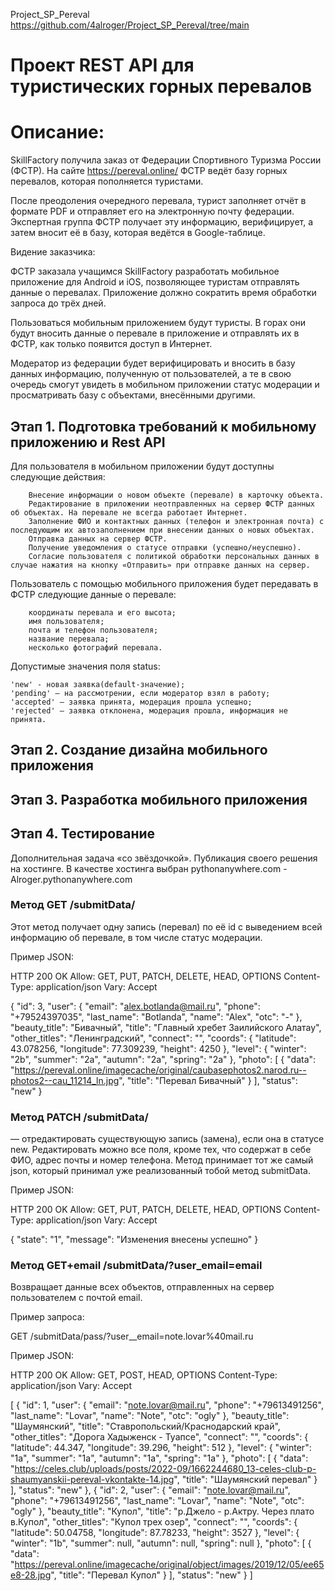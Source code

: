 Project_SP_Pereval https://github.com/4alroger/Project_SP_Pereval/tree/main

# Проект REST API для туристических горных перевалов
# Описание:

SkillFactory получила заказ от Федерации Спортивного Туризма России (ФСТР).
На сайте https://pereval.online/ ФСТР ведёт базу горных перевалов, которая пополняется туристами.

После преодоления очередного перевала, турист заполняет отчёт в формате PDF и отправляет его на электронную почту федерации. Экспертная группа ФСТР получает эту информацию, верифицирует, а затем вносит её в базу, которая ведётся в Google-таблице.

Видение заказчика:

ФСТР заказала учащимся SkillFactory разработать мобильное приложение для Android и iOS, позволяющее туристам отправлять данные о перевалах. Приложение должно сократить время обработки запроса до трёх дней.

Пользоваться мобильным приложением будут туристы. В горах они будут вносить данные о перевале в приложение и отправлять их в ФСТР, как только появится доступ в Интернет.

Модератор из федерации будет верифицировать и вносить в базу данных информацию, полученную от пользователей, а те в свою очередь смогут увидеть в мобильном приложении статус модерации и просматривать базу с объектами, внесёнными другими.

## Этап 1. Подготовка требований к мобильному приложению и Rest API
Для пользователя в мобильном приложении будут доступны следующие действия:

        Внесение информации о новом объекте (перевале) в карточку объекта.
        Редактирование в приложении неотправленных на сервер ФСТР данных об объектах. На перевале не всегда работает Интернет.
        Заполнение ФИО и контактных данных (телефон и электронная почта) с последующим их автозаполнением при внесении данных о новых объектах.
        Отправка данных на сервер ФСТР.
        Получение уведомления о статусе отправки (успешно/неуспешно).
        Согласие пользователя с политикой обработки персональных данных в случае нажатия на кнопку «Отправить» при отправке данных на сервер.

Пользователь с помощью мобильного приложения будет передавать в ФСТР следующие данные о перевале:

        координаты перевала и его высота;
        имя пользователя;
        почта и телефон пользователя;
        название перевала;
        несколько фотографий перевала.

Допустимые значения поля status:

	'new' - новая заявка(default-значение);
	'pending' — на рассмотрении, если модератор взял в работу;
	'accepted' — заявка принята, модерация прошла успешно;
	'rejected' — заявка отклонена, модерация прошла, информация не принята.





## Этап 2. Создание дизайна мобильного приложения

## Этап 3. Разработка мобильного приложения

## Этап 4. Тестирование

Дополнительная задача «со звёздочкой». Публикация своего решения на хостинге.
В качестве хостинга выбран pythonanywhere.com - Alroger.pythonanywhere.com



### Метод GET /submitData/<id>
Этот метод получает одну запись (перевал) по её id с выведением всей информацию об перевале, в том числе статус модерации.

Пример JSON: 

HTTP 200 OK
Allow: GET, PUT, PATCH, DELETE, HEAD, OPTIONS
Content-Type: application/json
Vary: Accept

{
    "id": 3,
    "user": {
        "email": "alex.botlanda@mail.ru",
        "phone": "+79524397035",
        "last_name": "Botlanda",
        "name": "Alex",
        "otc": "-"
    },
    "beauty_title": "Бивачный",
    "title": "Главный хребет Заилийского Алатау",
    "other_titles": "Ленинградский",
    "connect": "",
    "coords": {
        "latitude": 43.078256,
        "longitude": 77.309239,
        "height": 4250
    },
    "level": {
        "winter": "2b",
        "summer": "2a",
        "autumn": "2a",
        "spring": "2a"
    },
    "photo": [
        {
            "data": "https://pereval.online/imagecache/original/caubasephotos2.narod.ru--photos2--cau_11214_ln.jpg",
            "title": "Перевал Бивачный"
        }
    ],
    "status": "new"
}



### Метод PATCH /submitData/<id> 
— отредактировать существующую запись (замена), если она в статусе new.
Редактировать можно все поля, кроме тех, что содержат в себе ФИО, адрес почты и номер телефона. Метод принимает тот же самый json, который принимал уже реализованный тобой метод submitData.

Пример JSON:

HTTP 200 OK
Allow: GET, PUT, PATCH, DELETE, HEAD, OPTIONS
Content-Type: application/json
Vary: Accept

{
    "state": "1",
    "message": "Изменения внесены успешно"
}





### Метод GET+email /submitData/?user_email=email
Возвращает данные всех объектов, отправленных на сервер пользователем с почтой email. 

Пример запроса:

GET /submitData/pass/?user__email=note.lovar%40mail.ru

Пример JSON:

HTTP 200 OK
Allow: GET, POST, HEAD, OPTIONS
Content-Type: application/json
Vary: Accept

[
    {
        "id": 1,
        "user": {
            "email": "note.lovar@mail.ru",
            "phone": "+79613491256",
            "last_name": "Lovar",
            "name": "Note",
            "otc": "ogly"
        },
        "beauty_title": "Шаумянский",
        "title": "Ставропольский/Краснодарский край",
        "other_titles": "Дорога Хадыженск - Туапсе",
        "connect": "",
        "coords": {
            "latitude": 44.347,
            "longitude": 39.296,
            "height": 512
        },
        "level": {
            "winter": "1a",
            "summer": "1a",
            "autumn": "1a",
            "spring": "1a"
        },
        "photo": [
            {
                "data": "https://celes.club/uploads/posts/2022-09/1662244680_13-celes-club-p-shaumyanskii-pereval-vkontakte-14.jpg",
                "title": "Шаумянский перевал"
            }
        ],
        "status": "new"
    },
    {
        "id": 2,
        "user": {
            "email": "note.lovar@mail.ru",
            "phone": "+79613491256",
            "last_name": "Lovar",
            "name": "Note",
            "otc": "ogly"
        },
        "beauty_title": "Купол",
        "title": "р.Джело - р.Актру. Через плато в.Купол",
        "other_titles": "Купол трех озер",
        "connect": "",
        "coords": {
            "latitude": 50.04758,
            "longitude": 87.78233,
            "height": 3527
        },
        "level": {
            "winter": "1b",
            "summer": null,
            "autumn": null,
            "spring": null
        },
        "photo": [
            {
                "data": "https://pereval.online/imagecache/original/object/images/2019/12/05/ee65e8-28.jpg",
                "title": "Перевал Купол"
            }
        ],
        "status": "new"
    }
]






